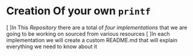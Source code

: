 Creation Of your own `printf`
==============================
[ ]In This _Repository_ there are a total of _four implementations_ that we are going to be working on sourced from various resources
[ ]In each implementation we will create a custom README.md that will explain everything we need to know about it
